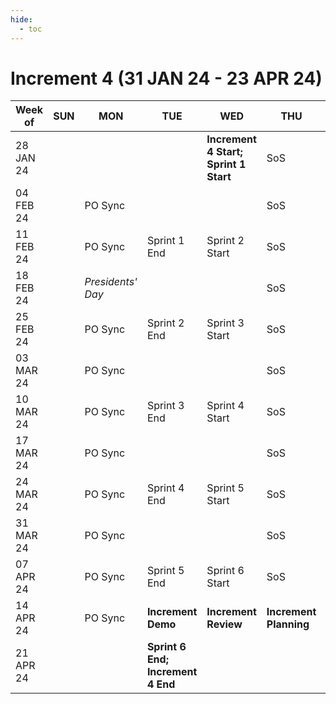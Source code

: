 ```yaml
---
hide:
  - toc
---
```


# Increment 4 (31 JAN 24 - 23 APR 24)

| Week of | SUN | MON | TUE | WED | THU | FRI | SAT |
| --- | --- | --- | --- | --- | --- | --- | --- |
| 28 JAN 24 | | | | **Increment 4 Start; Sprint 1 Start** | SoS | | |
| 04 FEB 24 | | PO Sync | | | SoS | | |
| 11 FEB 24 | | PO Sync | Sprint 1 End | Sprint 2 Start | SoS | | |
| 18 FEB 24 | | _Presidents' Day_ | | | SoS | | |
| 25 FEB 24 | | PO Sync | Sprint 2 End | Sprint 3 Start | SoS | | |
| 03 MAR 24 | | PO Sync | | | SoS | | |
| 10 MAR 24 | | PO Sync | Sprint 3 End | Sprint 4 Start | SoS | | |
| 17 MAR 24 | | PO Sync | | | SoS | | |
| 24 MAR 24 | | PO Sync | Sprint 4 End | Sprint 5 Start | SoS | | |
| 31 MAR 24 | | PO Sync | | | SoS | | |
| 07 APR 24 | | PO Sync | Sprint 5 End | Sprint 6 Start | SoS | | |
| 14 APR 24 | | PO Sync | **Increment Demo** | **Increment Review** | **Increment Planning** | **Increment Planning** | |
| 21 APR 24 | | | **Sprint 6 End; Increment 4 End** | | | | |
